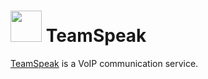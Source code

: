# <img src="https://avatars.githubusercontent.com/u/6837578" width="50" height="50"> TeamSpeak

[TeamSpeak](https://github.com/TeamSpeak-Systems) is a VoIP communication service.
